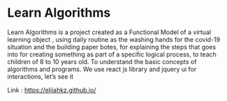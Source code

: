 # Learn Algorithms 

Learn Algorithms is a project created as a Functional Model of a virtual learning object , 
using daily routine as the washing hands for the covid-19 situation and the building paper botes, 
for explaining the steps that goes into for creating something as part of a specific logical process,
to teach children of 8 to 10 years old. 
To understand the basic concepts of algorithms and programs. We use react js library and jquery ui for interactions, let’s see it

Link : https://elijahkz.github.io/
